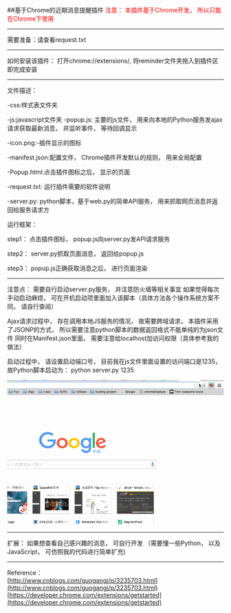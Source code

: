 ##基于Chrome的近期消息提醒插件
<span style="color:red">注意： 本插件基于Chrome开发， 所以只能在Chrome下使用</span>

---


需要准备：请查看request.txt

---

如何安装该插件： 打开chrome://extensions/, 将reminder文件夹拖入到插件区即完成安装

---
文件描述：<br>

-css:样式表文件夹

-js:javascript文件夹
	-popup.js: 主要的js文件， 用来向本地的Python服务发ajax请求获取最新消息， 并监听事件， 等待回调显示

-icon.png:-插件显示的图标

-manifest.json:配置文件， Chrome插件开发默认的规则， 用来全局配置

-Popup.html:点击插件图标之后， 显示的页面

-request.txt: 运行插件需要的软件说明

-server.py: python脚本，基于web.py的简单API服务， 用来抓取网页消息并返回给服务请求方



运行框架：

step1： 点击插件图标， popup.js向server.py发API请求服务

step2： server.py抓取页面消息， 返回给popup.js

step3： popup.js正确获取消息之后， 进行页面渲染

---

注意点：
需要自行启动server.py服务， 并注意防火墙等相关事宜
如果觉得每次手动启动麻烦， 可在开机启动项里面加入该脚本（具体方法各个操作系统方案不同， 请自行查阅）

Ajax请求过程中， 存在调用本地JS服务的情况， 故需要跨域请求， 本插件采用了JSONP的方式， 所以需要注意python脚本的数据返回格式不能单纯的为json文件
同时在Manifest.json里面， 需要注意给localhost加访问权限（具体参考我的做法）

启动过程中， 请设置启动端口号， 目前我在js文件里面设置的访问端口是1235，故Python脚本启动为： 
python server.py 1235

![image](xg.gif)


---
扩展：
如果想查看自己感兴趣的消息， 可自行开发
（需要懂一些Python， 以及JavaScript， 可仿照我的代码进行简单扩充)

---
Reference：<br>
[http://www.cnblogs.com/guogangj/p/3235703.html](http://www.cnblogs.com/guogangj/p/3235703.html)
<br>
[https://developer.chrome.com/extensions/getstarted](https://developer.chrome.com/extensions/getstarted)



